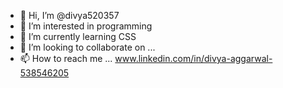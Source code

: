 - 👋 Hi, I’m @divya520357
- 👀 I’m interested in programming
- 🌱 I’m currently learning CSS
- 💞️ I’m looking to collaborate on ...
- 📫 How to reach me ... www.linkedin.com/in/divya-aggarwal-538546205

<!---
divya520357/divya520357 is a ✨ special ✨ repository because its `README.md` (this file) appears on your GitHub profile.
You can click the Preview link to take a look at your changes.
--->
